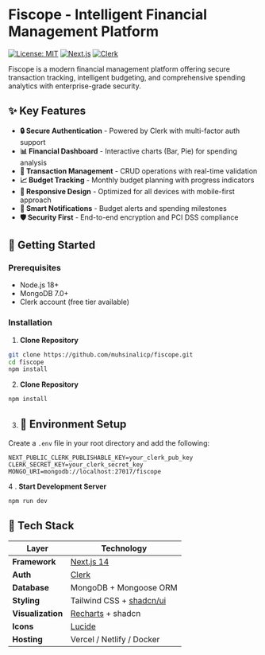 # Fiscope - Intelligent Financial Management Platform

[![License: MIT](https://img.shields.io/badge/License-MIT-blue.svg)](https://opensource.org/licenses/MIT)
[![Next.js](https://img.shields.io/badge/Next.js-14.2.3-black?logo=next.js)](https://nextjs.org/)
[![Clerk](https://img.shields.io/badge/Clerk-Authentication-purple)](https://clerk.com/)

Fiscope is a modern financial management platform offering secure transaction tracking, intelligent budgeting, and comprehensive spending analytics with enterprise-grade security.

## ✨ Key Features

- **🔒 Secure Authentication** - Powered by Clerk with multi-factor auth support
- **📊 Financial Dashboard** - Interactive charts (Bar, Pie) for spending analysis
- **💸 Transaction Management** - CRUD operations with real-time validation
- **📈 Budget Tracking** - Monthly budget planning with progress indicators
- **📱 Responsive Design** - Optimized for all devices with mobile-first approach
- **🔔 Smart Notifications** - Budget alerts and spending milestones
- **🛡️ Security First** - End-to-end encryption and PCI DSS compliance

## 🚀 Getting Started

### Prerequisites

- Node.js 18+
- MongoDB 7.0+
- Clerk account (free tier available)

### Installation

1. **Clone Repository**

```bash
git clone https://github.com/muhsinalicp/fiscope.git
cd fiscope
npm install
```

2. **Clone Repository**

```bash
npm install
```

3. ## 🔧 Environment Setup

Create a `.env` file in your root directory and add the following:

```env
NEXT_PUBLIC_CLERK_PUBLISHABLE_KEY=your_clerk_pub_key
CLERK_SECRET_KEY=your_clerk_secret_key
MONGO_URI=mongodb://localhost:27017/fiscope
```

4 . **Start Development Server**

```bash
npm run dev
```

## 🧩 Tech Stack

| Layer             | Technology                                         |
| ----------------- | -------------------------------------------------- |
| **Framework**     | [Next.js 14](https://nextjs.org/)                  |
| **Auth**          | [Clerk](https://clerk.dev/)                        |
| **Database**      | MongoDB + Mongoose ORM                             |
| **Styling**       | Tailwind CSS + [shadcn/ui](https://ui.shadcn.com/) |
| **Visualization** | [Recharts](https://recharts.org/en-US/) + shadcn   |
| **Icons**         | [Lucide](https://lucide.dev/)                      |
| **Hosting**       | Vercel / Netlify / Docker                          |
